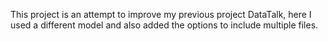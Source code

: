 This project is an attempt to improve my previous project DataTalk, here I used a different model and also added the options to include multiple files.
